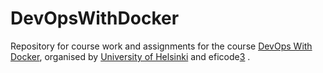 # DevOpsWithDocker

Repository for course work and assignments for the course [DevOps With Docker][1],
organised by [University of Helsinki][2] and eficode[3] .

[1]: https://devopswithdocker.com/
[2]: https://www.helsinki.fi/
[3]: https://www.eficode.com/
